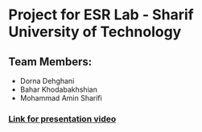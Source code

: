 # Project for ESR Lab - Sharif University of Technology
## Team Members:
- Dorna Dehghani
- Bahar Khodabakhshian
- Mohammad Amin Sharifi

### [Link for presentation video](https://drive.google.com/file/d/1IIeRKyJhTDlxvLJx2HvHo2RHPd5z4o1L/view?usp=share_link)
